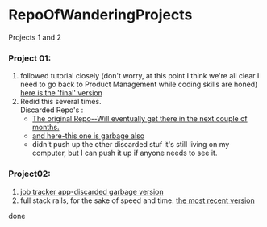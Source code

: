 # RepoOfWanderingProjects
Projects 1 and 2

### Project 01:
1.  followed tutorial closely (don't worry, at this point I think we're all clear I need to go back to Product Management while coding skills are honed)  [here is the 'final' version](https://github.com/alee092017/RepoOfMissingProjects/tree/master/Project01-AnotherRedo)
2.  Redid this several times.  
  Discarded Repo's :
    - [The original Repo--Will eventually get there in the next couple of months.](https://github.com/alee092017/wdi-project01-GAME)
    - [and here-this one is garbage also](https://github.com/alee092017/RepoOfMissingProjects/tree/master/Project01-discardedRedo-5)
    - didn't push up the other discarded stuf it's still living on my computer, but I can push it up if anyone needs to see it.
    
 ### Project02:
 1.  [job tracker app-discarded garbage version](https://github.com/alee092017/wdi-Project02-V2)
 2.  full stack rails, for the sake of speed and time.
      [the most recent version](https://github.com/alee092017/Project02-JobApplicationTrackr)
 
 done
